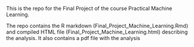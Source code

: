 This is the repo for the Final Project of the course Practical Machine Learning.

The repo contains the R markdown (Final_Project_Machine_Learning.Rmd) and compiled HTML file (Final_Project_Machine_Learning.html) describing the analysis. It also contains a pdf file with the analysis
